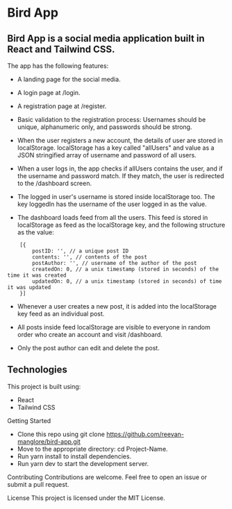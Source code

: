 # Bird App
## Bird App is a social media application built in React and Tailwind CSS. 

The app has the following features:

- A landing page for the social media.

- A login page at /login.

- A registration page at /register.

- Basic validation to the registration process: Usernames should be unique, alphanumeric only, and passwords should be strong.

- When the user registers a new account, the details of user are stored in localStorage. localStorage has a key called "allUsers" and value as a JSON stringified array of username and password of all users.

- When a user logs in, the app checks if allUsers contains the user, and if the username and password match. If they match, the user is redirected to the /dashboard screen.

- The logged in user's username is stored inside localStorage too. The key loggedIn has the username of the user logged in as the value.

- The dashboard loads feed from all the users. This feed is stored in localStorage as feed as the localStorage key, and the following structure as the value:

```    
    [{
        postID: '', // a unique post ID
        contents: '', // contents of the post
        postAuthor: '', // username of the author of the post
        createdOn: 0, // a unix timestamp (stored in seconds) of the time it was created
        updatedOn: 0, // a unix timestamp (stored in seconds) of time it was updated
    }]
```
- Whenever a user creates a new post, it is added into the localStorage key feed as an individual post.

- All posts inside feed localStorage are visible to everyone in random order who create an account and visit /dashboard.

- Only the post author can edit and delete the post.

## Technologies
This project is built using:

- React
- Tailwind CSS

Getting Started
- Clone this repo using git clone https://github.com/reevan-manglore/bird-app.git
- Move to the appropriate directory: cd Project-Name.
- Run yarn install to install dependencies.
- Run yarn dev to start the development server.

Contributing
Contributions are welcome. Feel free to open an issue or submit a pull request.

License
This project is licensed under the MIT License.
